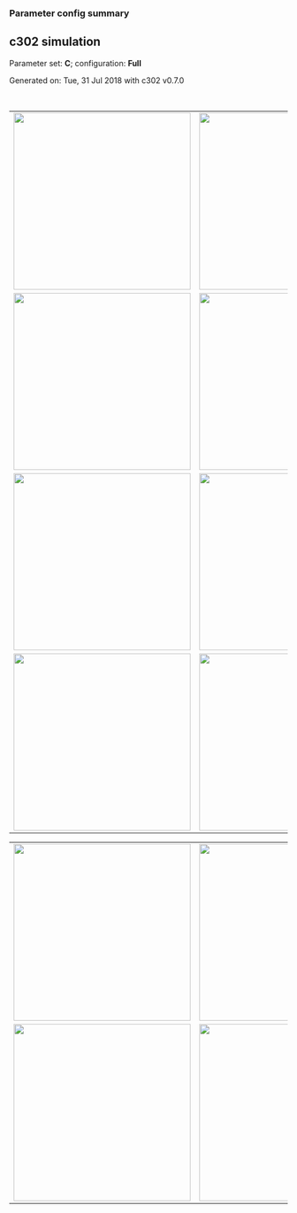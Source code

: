 ### Parameter config summary 
<h2>c302 simulation</h2>
<p>Parameter set: <b>C</b>; configuration: <b>Full</b></p>
<p>Generated on: Tue, 31 Jul 2018 with c302 v0.7.0</p><br/>
<table>

<tr>
  <td><a href="images/neurons_C_Full.png"><img alt=" " src="images/neurons_C_Full.png" height="320"/></a></td>
  <td><a href="images/traces_neuron_Full_C.png"><img alt=" " src="images/traces_neuron_Full_C.png" height="320"/></a></td>
</tr>

<tr>
  <td><a href="images/neuron_activity_C_Full.png"><img alt=" " src="images/neuron_activity_C_Full.png" height="320"/></a></td>
  <td><a href="images/traces_neuron_activity_Full_C.png"><img alt=" " src="images/traces_neuron_activity_Full_C.png" height="320"/></a></td>
</tr>

<tr>
  <td><a href="images/muscles_C_Full.png"><img alt=" " src="images/muscles_C_Full.png" height="320"/></a></td>
  <td><a href="images/traces_muscles_Full_C.png"><img alt=" " src="images/traces_muscles_Full_C.png" height="320"/></a></td>
</tr>

<tr>
  <td><a href="images/muscle_activity_C_Full.png"><img alt=" " src="images/muscle_activity_C_Full.png" height="320"/></a></td>
  <td><a href="images/traces_muscles_activity_Full_C.png"><img alt=" " src="images/traces_muscles_activity_Full_C.png" height="320"/></a></td>
</tr>
</table>
<table>

<tr><td><a href="images/c302_C_Full_exc_to_neurons.png"><img alt=" " src="images/c302_C_Full_exc_to_neurons.png" height="320"/></a></td>

  <td><a href="images/c302_C_Full_inh_to_neurons.png"><img alt=" " src="images/c302_C_Full_inh_to_neurons.png" height="320"/></a></td>

  <td><a href="images/c302_C_Full_elec_neurons_neurons.png"><img alt=" " src="images/c302_C_Full_elec_neurons_neurons.png" height="320"/></a></td></tr>

<tr><td><a href="images/c302_C_Full_exc_to_muscles.png"><img alt=" " src="images/c302_C_Full_exc_to_muscles.png" height="320"/></a></td>

  <td><a href="images/c302_C_Full_inh_to_muscles.png"><img alt=" " src="images/c302_C_Full_inh_to_muscles.png" height="320"/></a></td></tr>
</table>
